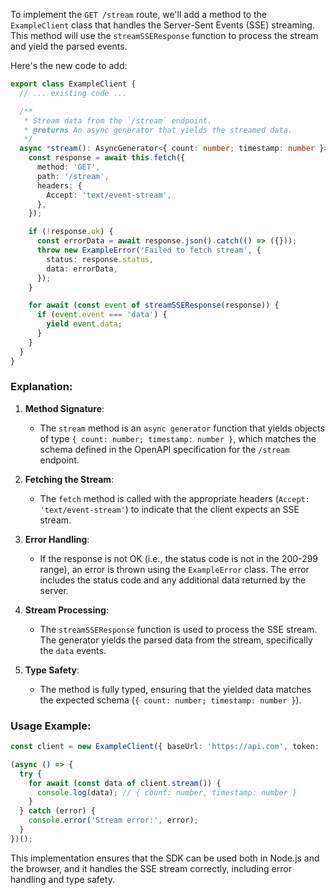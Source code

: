 To implement the `GET /stream` route, we'll add a method to the `ExampleClient` class that handles the Server-Sent Events (SSE) streaming. This method will use the `streamSSEResponse` function to process the stream and yield the parsed events.

Here's the new code to add:

```typescript
export class ExampleClient {
  // ... existing code ...

  /**
   * Stream data from the `/stream` endpoint.
   * @returns An async generator that yields the streamed data.
   */
  async *stream(): AsyncGenerator<{ count: number; timestamp: number }> {
    const response = await this.fetch({
      method: 'GET',
      path: '/stream',
      headers: {
        Accept: 'text/event-stream',
      },
    });

    if (!response.ok) {
      const errorData = await response.json().catch(() => ({}));
      throw new ExampleError('Failed to fetch stream', {
        status: response.status,
        data: errorData,
      });
    }

    for await (const event of streamSSEResponse(response)) {
      if (event.event === 'data') {
        yield event.data;
      }
    }
  }
}
```

### Explanation:

1. **Method Signature**:
   - The `stream` method is an `async generator` function that yields objects of type `{ count: number; timestamp: number }`, which matches the schema defined in the OpenAPI specification for the `/stream` endpoint.

2. **Fetching the Stream**:
   - The `fetch` method is called with the appropriate headers (`Accept: 'text/event-stream'`) to indicate that the client expects an SSE stream.

3. **Error Handling**:
   - If the response is not OK (i.e., the status code is not in the 200-299 range), an error is thrown using the `ExampleError` class. The error includes the status code and any additional data returned by the server.

4. **Stream Processing**:
   - The `streamSSEResponse` function is used to process the SSE stream. The generator yields the parsed data from the stream, specifically the `data` events.

5. **Type Safety**:
   - The method is fully typed, ensuring that the yielded data matches the expected schema (`{ count: number; timestamp: number }`).

### Usage Example:

```typescript
const client = new ExampleClient({ baseUrl: 'https://api.com', token: 'your-jwt-token' });

(async () => {
  try {
    for await (const data of client.stream()) {
      console.log(data); // { count: number, timestamp: number }
    }
  } catch (error) {
    console.error('Stream error:', error);
  }
})();
```

This implementation ensures that the SDK can be used both in Node.js and the browser, and it handles the SSE stream correctly, including error handling and type safety.